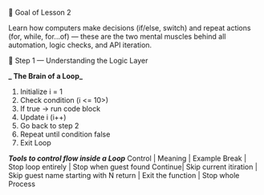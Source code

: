 🎯 Goal of Lesson 2

Learn how computers make decisions (if/else, switch)
and repeat actions (for, while, for...of)
— these are the two mental muscles behind all automation, logic checks, and API iteration.

🧠 Step 1 — Understanding the Logic Layer

**_ The Brain of a Loop_**

1. Initialize i = 1
2. Check condition (i <= 10>)
3. If true -> run code block
4. Update i (i++)
5. Go back to step 2
6. Repeat until condition false
7. Exit Loop

**_Tools to control flow inside a Loop_**
Control | Meaning | Example
Break | Stop loop entirely | Stop when guest found
Continue| Skip current itiration | Skip guest name starting with N
return | Exit the function | Stop whole Process
